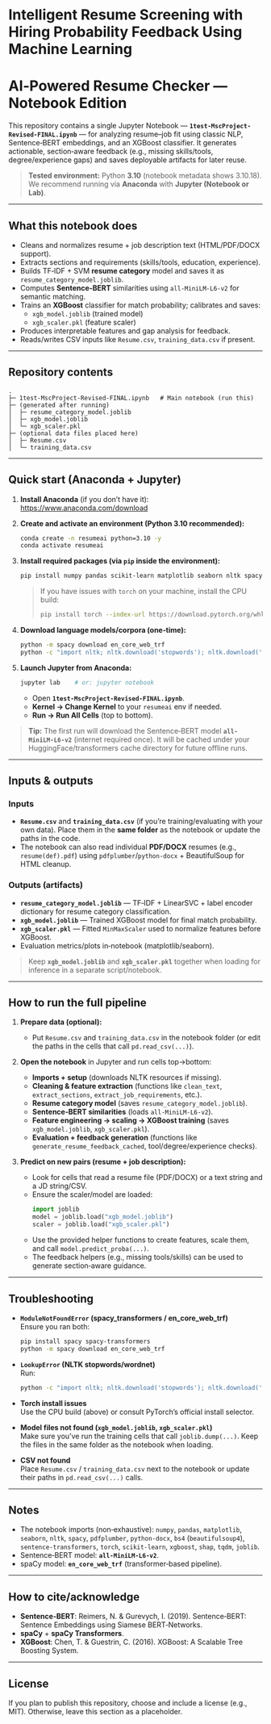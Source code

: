 # Intelligent Resume Screening with Hiring Probability Feedback Using Machine Learning

# AI‑Powered Resume Checker — Notebook Edition

This repository contains a single Jupyter Notebook — **`1test-MscProject-Revised-FINAL.ipynb`** — for analyzing resume–job fit using classic NLP, Sentence‑BERT embeddings, and an XGBoost classifier. It generates actionable, section‑aware feedback (e.g., missing skills/tools, degree/experience gaps) and saves deployable artifacts for later reuse.

> **Tested environment:** Python **3.10** (notebook metadata shows 3.10.18). We recommend running via **Anaconda** with **Jupyter (Notebook or Lab)**.

---

## What this notebook does

- Cleans and normalizes resume + job description text (HTML/PDF/DOCX support).
- Extracts sections and requirements (skills/tools, education, experience).
- Builds TF‑IDF + SVM **resume category** model and saves it as `resume_category_model.joblib`.
- Computes **Sentence‑BERT** similarities using `all-MiniLM-L6-v2` for semantic matching.
- Trains an **XGBoost** classifier for match probability; calibrates and saves:
  - `xgb_model.joblib` (trained model)
  - `xgb_scaler.pkl` (feature scaler)
- Produces interpretable features and gap analysis for feedback.
- Reads/writes CSV inputs like `Resume.csv`, `training_data.csv` if present.

---

## Repository contents

```
.
├─ 1test-MscProject-Revised-FINAL.ipynb   # Main notebook (run this)
├─ (generated after running)
│  ├─ resume_category_model.joblib
│  ├─ xgb_model.joblib
│  └─ xgb_scaler.pkl
├─ (optional data files placed here)
│  ├─ Resume.csv
│  └─ training_data.csv
```

---

## Quick start (Anaconda + Jupyter)

1. **Install Anaconda** (if you don’t have it): <https://www.anaconda.com/download>
2. **Create and activate an environment (Python 3.10 recommended):**
   ```bash
   conda create -n resumeai python=3.10 -y
   conda activate resumeai
   ```
3. **Install required packages (via `pip` inside the environment):**
   ```bash
   pip install numpy pandas scikit-learn matplotlib seaborn nltk spacy spacy-transformers                pdfplumber python-docx beautifulsoup4 sentence-transformers torch xgboost shap tqdm joblib
   ```

   > If you have issues with `torch` on your machine, install the CPU build:
   > ```bash
   > pip install torch --index-url https://download.pytorch.org/whl/cpu
   > ```

4. **Download language models/corpora (one‑time):**
   ```bash
   python -m spacy download en_core_web_trf
   python -c "import nltk; nltk.download('stopwords'); nltk.download('wordnet')"
   ```

5. **Launch Jupyter from Anaconda:**
   ```bash
   jupyter lab    # or: jupyter notebook
   ```
   - Open **`1test-MscProject-Revised-FINAL.ipynb`**.
   - **Kernel → Change Kernel** to your `resumeai` env if needed.
   - **Run → Run All Cells** (top to bottom).

> **Tip:** The first run will download the Sentence‑BERT model **`all-MiniLM-L6-v2`** (internet required once). It will be cached under your HuggingFace/transformers cache directory for future offline runs.

---

## Inputs & outputs

### Inputs
- **`Resume.csv`** and **`training_data.csv`** (if you’re training/evaluating with your own data). Place them in the **same folder** as the notebook or update the paths in the code.
- The notebook can also read individual **PDF/DOCX** resumes (e.g., `resume(def).pdf`) using `pdfplumber`/`python-docx` + BeautifulSoup for HTML cleanup.

### Outputs (artifacts)
- **`resume_category_model.joblib`** — TF‑IDF + LinearSVC + label encoder dictionary for resume category classification.
- **`xgb_model.joblib`** — Trained XGBoost model for final match probability.
- **`xgb_scaler.pkl`** — Fitted `MinMaxScaler` used to normalize features before XGBoost.
- Evaluation metrics/plots in‑notebook (matplotlib/seaborn).

> Keep **`xgb_model.joblib`** and **`xgb_scaler.pkl`** together when loading for inference in a separate script/notebook.

---

## How to run the full pipeline

1. **Prepare data (optional):**
   - Put `Resume.csv` and `training_data.csv` in the notebook folder (or edit the paths in the cells that call `pd.read_csv(...)`).

2. **Open the notebook** in Jupyter and run cells top→bottom:
   - **Imports + setup** (downloads NLTK resources if missing).
   - **Cleaning & feature extraction** (functions like `clean_text`, `extract_sections`, `extract_job_requirements`, etc.).
   - **Resume category model** (saves `resume_category_model.joblib`).
   - **Sentence‑BERT similarities** (loads `all-MiniLM-L6-v2`).
   - **Feature engineering → scaling → XGBoost training** (saves `xgb_model.joblib`, `xgb_scaler.pkl`).
   - **Evaluation + feedback generation** (functions like `generate_resume_feedback_cached`, tool/degree/experience checks).

3. **Predict on new pairs (resume + job description):**
   - Look for cells that read a resume file (PDF/DOCX) or a text string and a JD string/CSV.
   - Ensure the scaler/model are loaded:
     ```python
     import joblib
     model = joblib.load("xgb_model.joblib")
     scaler = joblib.load("xgb_scaler.pkl")
     ```
   - Use the provided helper functions to create features, scale them, and call `model.predict_proba(...)`.
   - The feedback helpers (e.g., missing tools/skills) can be used to generate section‑aware guidance.

---

## Troubleshooting

- **`ModuleNotFoundError` (spacy_transformers / en_core_web_trf)**  
  Ensure you ran both:
  ```bash
  pip install spacy spacy-transformers
  python -m spacy download en_core_web_trf
  ```

- **`LookupError` (NLTK stopwords/wordnet)**  
  Run:
  ```bash
  python -c "import nltk; nltk.download('stopwords'); nltk.download('wordnet')"
  ```

- **Torch install issues**  
  Use the CPU build (above) or consult PyTorch’s official install selector.

- **Model files not found (`xgb_model.joblib`, `xgb_scaler.pkl`)**  
  Make sure you’ve run the training cells that call `joblib.dump(...)`. Keep the files in the same folder as the notebook when loading.

- **CSV not found**  
  Place `Resume.csv` / `training_data.csv` next to the notebook or update their paths in `pd.read_csv(...)` calls.

---

## Notes

- The notebook imports (non‑exhaustive): `numpy`, `pandas`, `matplotlib`, `seaborn`, `nltk`, `spacy`, `pdfplumber`, `python-docx`, `bs4` (`beautifulsoup4`), `sentence-transformers`, `torch`, `scikit-learn`, `xgboost`, `shap`, `tqdm`, `joblib`.
- Sentence‑BERT model: **`all-MiniLM-L6-v2`**.
- spaCy model: **`en_core_web_trf`** (transformer‑based pipeline).

---

## How to cite/acknowledge

- **Sentence‑BERT**: Reimers, N. & Gurevych, I. (2019). Sentence‑BERT: Sentence Embeddings using Siamese BERT‑Networks.  
- **spaCy** + **spaCy Transformers**.  
- **XGBoost**: Chen, T. & Guestrin, C. (2016). XGBoost: A Scalable Tree Boosting System.

---

## License

If you plan to publish this repository, choose and include a license (e.g., MIT). Otherwise, leave this section as a placeholder.

